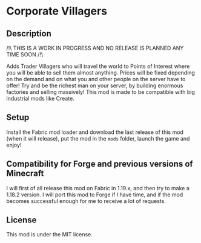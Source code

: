 # Corporate Villagers

## Description
/!\ THIS IS A WORK IN PROGRESS AND NO RELEASE IS PLANNED ANY TIME SOON /!\\

Adds Trader Villagers who will travel the world to Points of Interest where you will be able to sell them almost anything.
Prices will be fixed depending on the demand and on what you and other people on the server have to offer!
Try and be the richest man on your server, by building enormous factories and selling massively!
This mod is made to be compatible with big industrial mods like Create.


## Setup
Install the Fabric mod loader and download the last release of this mod (when it will release), put the mod in the `mods` folder, launch the game and enjoy!


## Compatibility for Forge and previous versions of Minecraft
I will first of all release this mod on Fabric in 1.19.x, and then try to make a 1.18.2 version.
I will port this mod to Forge if I have time, and if the mod becomes successful enough for me to receive a lot of requests.

## License
This mod is under the MIT license.
